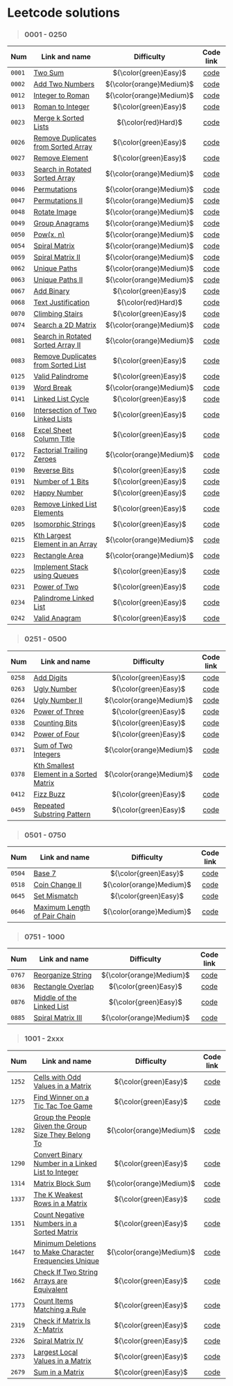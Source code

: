 # Leetcode solutions

> ### 0001 - 0250
>
| Num    | Link and name                                                                                             |        Difficulty        |                          Code link                          |
| ------ | --------------------------------------------------------------------------------------------------------- | :----------------------: | :---------------------------------------------------------: |
| `0001` | [Two Sum](https://leetcode.com/problems/two-sum/)                                                         |  ${\color{green}Easy}$   | [code](/rubannn/Leetcode/tree/main/0001%20-%200250/0001.py) |
| `0002` | [Add Two Numbers](https://leetcode.com/problems/add-two-numbers/)                                         | ${\color{orange}Medium}$ | [code](/rubannn/Leetcode/tree/main/0001%20-%200250/0002.py) |
| `0012` | [Integer to Roman](https://leetcode.com/problems/integer-to-roman/)                                       | ${\color{orange}Medium}$ | [code](/rubannn/Leetcode/tree/main/0001%20-%200250/0012.py) |
| `0013` | [Roman to Integer](https://leetcode.com/problems/roman-to-integer/)                                       |  ${\color{green}Easy}$   | [code](/rubannn/Leetcode/tree/main/0001%20-%200250/0013.py) |
| `0023` | [Merge k Sorted Lists](https://leetcode.com/problems/merge-k-sorted-lists/)                               |   ${\color{red}Hard}$    | [code](/rubannn/Leetcode/tree/main/0001%20-%200250/0023.py) |
| `0026` | [Remove Duplicates from Sorted Array](https://leetcode.com/problems/remove-duplicates-from-sorted-array/) |  ${\color{green}Easy}$   | [code](/rubannn/Leetcode/tree/main/0001%20-%200250/0026.py) |
| `0027` | [Remove Element](https://leetcode.com/problems/remove-element/)                                           |  ${\color{green}Easy}$   | [code](/rubannn/Leetcode/tree/main/0001%20-%200250/0027.py) |
| `0033` | [Search in Rotated Sorted Array](https://leetcode.com/problems/search-in-rotated-sorted-array/)           | ${\color{orange}Medium}$ | [code](/rubannn/Leetcode/tree/main/0001%20-%200250/0033.py) |
| `0046` | [Permutations](https://leetcode.com/problems/permutations/)                                               | ${\color{orange}Medium}$ | [code](/rubannn/Leetcode/tree/main/0001%20-%200250/0046.py) |
| `0047` | [Permutations II](https://leetcode.com/problems/permutations-ii/)                                         | ${\color{orange}Medium}$ | [code](/rubannn/Leetcode/tree/main/0001%20-%200250/0047.py) |
| `0048` | [Rotate Image](https://leetcode.com/problems/rotate-image/)                                               | ${\color{orange}Medium}$ | [code](/rubannn/Leetcode/tree/main/0001%20-%200250/0048.py) |
| `0049` | [Group Anagrams](https://leetcode.com/problems/group-anagrams/)                                           | ${\color{orange}Medium}$ | [code](/rubannn/Leetcode/tree/main/0001%20-%200250/0049.py) |
| `0050` | [Pow(x, n)](https://leetcode.com/problems/powx-n/)                                                        | ${\color{orange}Medium}$ | [code](/rubannn/Leetcode/tree/main/0001%20-%200250/0050.py) |
| `0054` | [Spiral Matrix](https://leetcode.com/problems/spiral-matrix/)                                             | ${\color{orange}Medium}$ | [code](/rubannn/Leetcode/tree/main/0001%20-%200250/0054.py) |
| `0059` | [Spiral Matrix II](https://leetcode.com/problems/spiral-matrix-ii/)                                       | ${\color{orange}Medium}$ | [code](/rubannn/Leetcode/tree/main/0001%20-%200250/0059.py) |
| `0062` | [Unique Paths](https://leetcode.com/problems/unique-paths/)                                               | ${\color{orange}Medium}$ | [code](/rubannn/Leetcode/tree/main/0001%20-%200250/0062.py) |
| `0063` | [Unique Paths II](https://leetcode.com/problems/unique-paths-ii/)                                         | ${\color{orange}Medium}$ | [code](/rubannn/Leetcode/tree/main/0001%20-%200250/0063.py) |
| `0067` | [Add Binary](https://leetcode.com/problems/add-binary/)                                                   |  ${\color{green}Easy}$   | [code](/rubannn/Leetcode/tree/main/0001%20-%200250/0067.py) |
| `0068` | [Text Justification](https://leetcode.com/problems/text-justification/)                                   |   ${\color{red}Hard}$    | [code](/rubannn/Leetcode/tree/main/0001%20-%200250/0068.py) |
| `0070` | [Climbing Stairs](https://leetcode.com/problems/climbing-stairs/)                                         |  ${\color{green}Easy}$   | [code](/rubannn/Leetcode/tree/main/0001%20-%200250/0070.py) |
| `0074` | [Search a 2D Matrix](https://leetcode.com/problems/search-a-2d-matrix/)                                   | ${\color{orange}Medium}$ | [code](/rubannn/Leetcode/tree/main/0001%20-%200250/0074.py) |
| `0081` | [Search in Rotated Sorted Array II](https://leetcode.com/problems/search-in-rotated-sorted-array-ii/)     | ${\color{orange}Medium}$ | [code](/rubannn/Leetcode/tree/main/0001%20-%200250/0081.py) |
| `0083` | [Remove Duplicates from Sorted List](https://leetcode.com/problems/remove-duplicates-from-sorted-list/)   |  ${\color{green}Easy}$   | [code](/rubannn/Leetcode/tree/main/0001%20-%200250/0083.py) |
| `0125` | [Valid Palindrome](https://leetcode.com/problems/valid-palindrome/)                                       |  ${\color{green}Easy}$   | [code](/rubannn/Leetcode/tree/main/0001%20-%200250/0125.py) |
| `0139` | [Word Break](https://leetcode.com/problems/word-break/)                                                   | ${\color{orange}Medium}$ | [code](/rubannn/Leetcode/tree/main/0001%20-%200250/0139.py) |
| `0141` | [Linked List Cycle](https://leetcode.com/problems/linked-list-cycle/)                                     |  ${\color{green}Easy}$   | [code](/rubannn/Leetcode/tree/main/0001%20-%200250/0141.py) |
| `0160` | [Intersection of Two Linked Lists](https://leetcode.com/problems/intersection-of-two-linked-lists/)       |  ${\color{green}Easy}$   | [code](/rubannn/Leetcode/tree/main/0001%20-%200250/0160.py) |
| `0168` | [Excel Sheet Column Title](https://leetcode.com/problems/excel-sheet-column-title/)                       |  ${\color{green}Easy}$   | [code](/rubannn/Leetcode/tree/main/0001%20-%200250/0168.py) |
| `0172` | [Factorial Trailing Zeroes](https://leetcode.com/problems/factorial-trailing-zeroes/)                     | ${\color{orange}Medium}$ | [code](/rubannn/Leetcode/tree/main/0001%20-%200250/0172.py) |
| `0190` | [Reverse Bits](https://leetcode.com/problems/reverse-bits/)                                               |  ${\color{green}Easy}$   | [code](/rubannn/Leetcode/tree/main/0001%20-%200250/0190.py) |
| `0191` | [Number of 1 Bits](https://leetcode.com/problems/number-of-1-bits/)                                       |  ${\color{green}Easy}$   | [code](/rubannn/Leetcode/tree/main/0001%20-%200250/0191.py) |
| `0202` | [Happy Number](https://leetcode.com/problems/happy-number/)                                               |  ${\color{green}Easy}$   | [code](/rubannn/Leetcode/tree/main/0001%20-%200250/0202.py) |
| `0203` | [Remove Linked List Elements](https://leetcode.com/problems/remove-linked-list-elements/)                 |  ${\color{green}Easy}$   | [code](/rubannn/Leetcode/tree/main/0001%20-%200250/0203.py) |
| `0205` | [Isomorphic Strings](https://leetcode.com/problems/isomorphic-strings/)                                   |  ${\color{green}Easy}$   | [code](/rubannn/Leetcode/tree/main/0001%20-%200250/0205.py) |
| `0215` | [Kth Largest Element in an Array](https://leetcode.com/problems/kth-largest-element-in-an-array/)         | ${\color{orange}Medium}$ | [code](/rubannn/Leetcode/tree/main/0001%20-%200250/0215.py) |
| `0223` | [Rectangle Area](https://leetcode.com/problems/rectangle-area/)                                           | ${\color{orange}Medium}$ | [code](/rubannn/Leetcode/tree/main/0001%20-%200250/0223.py) |
| `0225` | [Implement Stack using Queues](https://leetcode.com/problems/implement-stack-using-queues/)               |  ${\color{green}Easy}$   | [code](/rubannn/Leetcode/tree/main/0001%20-%200250/0225.py) |
| `0231` | [Power of Two](https://leetcode.com/problems/power-of-two/)                                               |  ${\color{green}Easy}$   | [code](/rubannn/Leetcode/tree/main/0001%20-%200250/0231.py) |
| `0234` | [Palindrome Linked List](https://leetcode.com/problems/palindrome-linked-list/)                           |  ${\color{green}Easy}$   | [code](/rubannn/Leetcode/tree/main/0001%20-%200250/0234.py) |
| `0242` | [Valid Anagram](https://leetcode.com/problems/valid-anagram/)                                             |  ${\color{green}Easy}$   | [code](/rubannn/Leetcode/tree/main/0001%20-%200250/0242.py) |

> ### 0251 - 0500
>
| Num    | Link and name                                                                                                     |        Difficulty        |                          Code link                          |
| ------ | ----------------------------------------------------------------------------------------------------------------- | :----------------------: | :---------------------------------------------------------: |
| `0258` | [Add Digits](https://leetcode.com/problems/add-digits/)                                                           |  ${\color{green}Easy}$   | [code](/rubannn/Leetcode/tree/main/0251%20-%200500/0258.py) |
| `0263` | [Ugly Number](https://leetcode.com/problems/ugly-number/)                                                         |  ${\color{green}Easy}$   | [code](/rubannn/Leetcode/tree/main/0251%20-%200500/0263.py) |
| `0264` | [Ugly Number II](https://leetcode.com/problems/ugly-number-ii/)                                                   | ${\color{orange}Medium}$ | [code](/rubannn/Leetcode/tree/main/0251%20-%200500/0264.py) |
| `0326` | [Power of Three](https://leetcode.com/problems/power-of-three/)                                                   |  ${\color{green}Easy}$   | [code](/rubannn/Leetcode/tree/main/0251%20-%200500/0326.py) |
| `0338` | [Counting Bits](https://leetcode.com/problems/counting-bits/)                                                     |  ${\color{green}Easy}$   | [code](/rubannn/Leetcode/tree/main/0251%20-%200500/0338.py) |
| `0342` | [Power of Four](https://leetcode.com/problems/power-of-four/)                                                     |  ${\color{green}Easy}$   | [code](/rubannn/Leetcode/tree/main/0251%20-%200500/0342.py) |
| `0371` | [Sum of Two Integers](https://leetcode.com/problems/sum-of-two-integers/) | ${\color{orange}Medium}$ | [code](/rubannn/Leetcode/tree/main/0251%20-%200500/0371.py) |
| `0378` | [Kth Smallest Element in a Sorted Matrix](https://leetcode.com/problems/kth-smallest-element-in-a-sorted-matrix/) | ${\color{orange}Medium}$ | [code](/rubannn/Leetcode/tree/main/0251%20-%200500/0378.py) |
| `0412` | [Fizz Buzz](https://leetcode.com/problems/fizz-buzz/)                                                             |  ${\color{green}Easy}$   | [code](/rubannn/Leetcode/tree/main/0251%20-%200500/0412.py) |
| `0459` | [Repeated Substring Pattern](https://leetcode.com/problems/repeated-substring-pattern/)                           |  ${\color{green}Easy}$   | [code](/rubannn/Leetcode/tree/main/0251%20-%200500/0459.py) |

> ### 0501 - 0750
>
| Num    | Link and name                                                                               |        Difficulty        |                          Code link                          |
| ------ | ------------------------------------------------------------------------------------------- | :----------------------: | :---------------------------------------------------------: |
| `0504` | [Base 7](https://leetcode.com/problems/base-7/)                             | ${\color{green}Easy}$ | [code](/rubannn/Leetcode/tree/main/0501%20-%200750/0504.py) |
| `0518` | [Coin Change II](https://leetcode.com/problems/coin-change-ii/)                             | ${\color{orange}Medium}$ | [code](/rubannn/Leetcode/tree/main/0501%20-%200750/0518.py) |
| `0645` | [Set Mismatch](https://leetcode.com/problems/set-mismatch/)                                 |  ${\color{green}Easy}$   | [code](/rubannn/Leetcode/tree/main/0501%20-%200750/0645.py) |
| `0646` | [Maximum Length of Pair Chain](https://leetcode.com/problems/maximum-length-of-pair-chain/) | ${\color{orange}Medium}$ | [code](/rubannn/Leetcode/tree/main/0501%20-%200750/0646.py) |

> ### 0751 - 1000
>
| Num    | Link and name                                                                         |        Difficulty        |                          Code link                          |
| ------ | ------------------------------------------------------------------------------------- | :----------------------: | :---------------------------------------------------------: |
| `0767` | [Reorganize String](https://leetcode.com/problems/reorganize-string/)                 | ${\color{orange}Medium}$ | [code](/rubannn/Leetcode/tree/main/0751%20-%201000/0767.py) |
| `0836` | [Rectangle Overlap](https://leetcode.com/problems/rectangle-overlap/)                 |  ${\color{green}Easy}$   | [code](/rubannn/Leetcode/tree/main/0751%20-%201000/0836.py) |
| `0876` | [Middle of the Linked List](https://leetcode.com/problems/middle-of-the-linked-list/) |  ${\color{green}Easy}$   | [code](/rubannn/Leetcode/tree/main/0751%20-%201000/0876.py) |
| `0885` | [Spiral Matrix III](https://leetcode.com/problems/spiral-matrix-iii/)                 | ${\color{orange}Medium}$ | [code](/rubannn/Leetcode/tree/main/0751%20-%201000/0885.py) |

> ### 1001 - 2xxx
>
| Num    | Link and name                                                                                                                                   |        Difficulty        |                          Code link                          |
| ------ | ----------------------------------------------------------------------------------------------------------------------------------------------- | :----------------------: | :---------------------------------------------------------: |
| `1252` | [Cells with Odd Values in a Matrix](https://leetcode.com/problems/cells-with-odd-values-in-a-matrix/)                                           |  ${\color{green}Easy}$   | [code](/rubannn/Leetcode/tree/main/1001%20-%202xxx/1252.py) |
| `1275` | [Find Winner on a Tic Tac Toe Game](https://leetcode.com/problems/find-winner-on-a-tic-tac-toe-game/)                                           |  ${\color{green}Easy}$   | [code](/rubannn/Leetcode/tree/main/1001%20-%202xxx/1275.py) |
| `1282` | [Group the People Given the Group Size They Belong To](https://leetcode.com/problems/group-the-people-given-the-group-size-they-belong-to/)     | ${\color{orange}Medium}$ | [code](/rubannn/Leetcode/tree/main/1001%20-%202xxx/1282.py) |
| `1290` | [Convert Binary Number in a Linked List to Integer](https://leetcode.com/problems/convert-binary-number-in-a-linked-list-to-integer/)           |  ${\color{green}Easy}$   | [code](/rubannn/Leetcode/tree/main/1001%20-%202xxx/1290.py) |
| `1314` | [Matrix Block Sum](https://leetcode.com/problems/matrix-block-sum/)                                                                             | ${\color{orange}Medium}$ | [code](/rubannn/Leetcode/tree/main/1001%20-%202xxx/1314.py) |
| `1337` | [The K Weakest Rows in a Matrix](https://leetcode.com/problems/the-k-weakest-rows-in-a-matrix/)                                                 |  ${\color{green}Easy}$   | [code](/rubannn/Leetcode/tree/main/1001%20-%202xxx/1337.py) |
| `1351` | [Count Negative Numbers in a Sorted Matrix](https://leetcode.com/problems/count-negative-numbers-in-a-sorted-matrix/)                           |  ${\color{green}Easy}$   | [code](/rubannn/Leetcode/tree/main/1001%20-%202xxx/1351.py) |
| `1647` | [Minimum Deletions to Make Character Frequencies Unique](https://leetcode.com/problems/minimum-deletions-to-make-character-frequencies-unique/) | ${\color{orange}Medium}$ | [code](/rubannn/Leetcode/tree/main/1001%20-%202xxx/1647.py) |
| `1662` | [Check If Two String Arrays are Equivalent](https://leetcode.com/problems/check-if-two-string-arrays-are-equivalent/)                           |  ${\color{green}Easy}$   | [code](/rubannn/Leetcode/tree/main/1001%20-%202xxx/1662.py) |
| `1773` | [Count Items Matching a Rule](https://leetcode.com/problems/count-items-matching-a-rule/)                                                       |  ${\color{green}Easy}$   | [code](/rubannn/Leetcode/tree/main/1001%20-%202xxx/1773.py) |
| `2319` | [Check if Matrix Is X-Matrix](https://leetcode.com/problems/check-if-matrix-is-x-matrix/)                                                       |  ${\color{green}Easy}$   | [code](/rubannn/Leetcode/tree/main/1001%20-%202xxx/2319.py) |
| `2326` | [Spiral Matrix IV](https://leetcode.com/problems/spiral-matrix-iv/)                                                                             |  ${\color{green}Easy}$   | [code](/rubannn/Leetcode/tree/main/1001%20-%202xxx/2326.py) |
| `2373` | [Largest Local Values in a Matrix](https://leetcode.com/problems/largest-local-values-in-a-matrix/)                                             |  ${\color{green}Easy}$   | [code](/rubannn/Leetcode/tree/main/1001%20-%202xxx/2373.py) |
| `2679` | [Sum in a Matrix](https://leetcode.com/problems/sum-in-a-matrix/)                                                                               |  ${\color{green}Easy}$   | [code](/rubannn/Leetcode/tree/main/1001%20-%202xxx/2679.py) |
